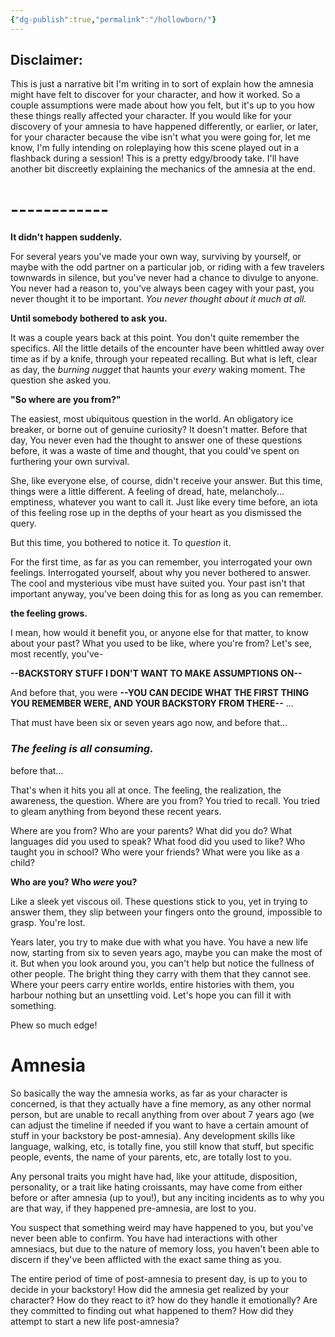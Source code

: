 ```yaml
---
{"dg-publish":true,"permalink":"/hollowborn/"}
---
```


## Disclaimer: 
This is just a narrative bit I'm writing in to sort of explain how the amnesia might have felt to discover for your character, and how it worked. So a couple assumptions were made about how you felt, but it's up to you how these things really affected your character. If you would like for your discovery of your amnesia to have happened differently, or earlier, or later, for your character because the vibe isn't what you were going for, let me know, I'm fully intending on roleplaying how this scene played out in a flashback during a session! This is a pretty edgy/broody take.  I'll have another bit discreetly explaining the mechanics of the amnesia at the end. 

# ------------



**It didn't happen suddenly.** 

For several years you've made your own way, surviving by yourself, or maybe with the odd partner on a particular job, or riding with a few travelers townwards in silence, but you've never had a chance to divulge to anyone. You never had a reason to, you've always been cagey with your past, you never thought it to be important. *You never thought about it much at all.*

**Until somebody bothered to ask you.** 

It was a couple years back at this point. You don't quite remember the specifics. All the little details of the encounter have been whittled away over time as if by a knife, through your repeated recalling. But what is left, clear as day, the *burning nugget* that haunts your *every* waking moment. The question she asked you. 

**"So where are you from?"**

The easiest, most ubiquitous question in the world. An obligatory ice breaker, or borne out of genuine curiosity? It doesn't matter. Before that day, You never even had the thought to answer one of these questions before, it was a waste of time and thought, that you could've spent on furthering your own survival. 

She, like everyone else, of course, didn't receive your answer. But this time, things were a little different. A feeling of dread, hate, melancholy... emptiness, whatever you want to call it. Just like every time before, an iota of this feeling rose up in the depths of your heart as you dismissed the query. 

But this time, you bothered to notice it. To *question* it. 

For the first time, as far as you can remember, you interrogated your own feelings. Interrogated yourself, about why you never bothered to answer. The cool and mysterious vibe must have suited you. Your past isn't that important anyway, you've been doing this for as long as you can remember. 

**the feeling grows.** 

I mean, how would it benefit you, or anyone else for that matter, to know about your past? What you used to be like, where you're from? Let's see, most recently, you've-

**--BACKSTORY STUFF I DON'T WANT TO MAKE ASSUMPTIONS ON--**

And before that, you were **--YOU CAN DECIDE WHAT THE FIRST THING YOU REMEMBER WERE, AND YOUR BACKSTORY FROM THERE--** ...

That must have been six or seven years ago now, and before that...

### ***The feeling is all consuming.*** 

before that... 

That's when it hits you all at once. The feeling, the realization, the awareness, the question. Where are you from? You tried to recall. You tried to gleam anything from beyond these recent years. 

Where are you from? Who are your parents? What did you do? What languages did you used to speak? What food did you used to like? Who taught you in school? Who were your friends? What were you like as a child? 

**Who are you? Who *were* you?**

Like a sleek yet viscous oil. These questions stick to you, yet in trying to answer them, they slip between your fingers onto the ground, impossible to grasp. You're lost. 

Years later, you try to make due with what you have. You have a new life now, starting from six to seven years ago, maybe you can make the most of it. But when you look around you, you can't help but notice the fullness of other people. The bright thing they carry with them that they cannot see. Where your peers carry entire worlds, entire histories with them, you harbour nothing but an unsettling void. Let's hope you can fill it with something.


Phew so much edge!

# Amnesia

So basically the way the amnesia works, as far as your character is concerned, is that they actually have a fine memory, as any other normal person, but are unable to recall anything from over about 7 years ago (we can adjust the timeline if needed if you want to have a certain amount of stuff in your backstory be post-amnesia). Any development skills like language, walking, etc, is totally fine, you still know that stuff, but specific people, events, the name of your parents, etc, are totally lost to you.

Any personal traits you might have had, like your attitude, disposition, personality, or a trait like hating croissants, may have come from either before or after amnesia (up to you!), but any inciting incidents as to why you are that way, if they happened pre-amnesia, are lost to you. 

You suspect that something weird may have happened to you, but you've never been able to confirm. You have had interactions with other amnesiacs, but due to the nature of memory loss, you haven't been able to discern if they've been afflicted with the exact same thing as you. 

The entire period of time of post-amnesia to present day, is up to you to decide in your backstory! How did the amnesia get realized by your character? How do they react to it? how do they handle it emotionally? Are they committed to finding out what happened to them? How did they attempt to start a new life post-amnesia?
